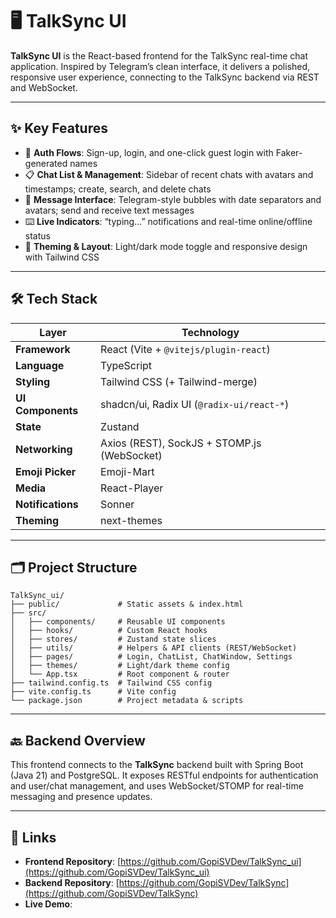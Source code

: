 # 🖥️ TalkSync UI

**TalkSync UI** is the React-based frontend for the TalkSync real-time chat application. Inspired by Telegram’s clean interface, it delivers a polished, responsive user experience, connecting to the TalkSync backend via REST and WebSocket.

---

## ✨ Key Features

- 🔐 **Auth Flows**: Sign-up, login, and one-click guest login with Faker-generated names
- 📋 **Chat List & Management**: Sidebar of recent chats with avatars and timestamps; create, search, and delete chats
- 💬 **Message Interface**: Telegram-style bubbles with date separators and avatars; send and receive text messages
- ⌨️ **Live Indicators**: “typing…” notifications and real-time online/offline status
- 🎨 **Theming & Layout**: Light/dark mode toggle and responsive design with Tailwind CSS

---

## 🛠️ Tech Stack

| Layer             | Technology                                  |
| ----------------- | ------------------------------------------- |
| **Framework**     | React (Vite + `@vitejs/plugin-react`)       |
| **Language**      | TypeScript                                  |
| **Styling**       | Tailwind CSS (+ Tailwind-merge)             |
| **UI Components** | shadcn/ui, Radix UI (`@radix-ui/react-*`)   |
| **State**         | Zustand                                     |
| **Networking**    | Axios (REST), SockJS + STOMP.js (WebSocket) |
| **Emoji Picker**  | Emoji-Mart                                  |
| **Media**         | React-Player                                |
| **Notifications** | Sonner                                      |
| **Theming**       | next-themes                                 |

---

## 🗂️ Project Structure

```
TalkSync_ui/
├── public/             # Static assets & index.html
├── src/
│   ├── components/     # Reusable UI components
│   ├── hooks/          # Custom React hooks
│   ├── stores/         # Zustand state slices
│   ├── utils/          # Helpers & API clients (REST/WebSocket)
│   ├── pages/          # Login, ChatList, ChatWindow, Settings
│   ├── themes/         # Light/dark theme config
│   └── App.tsx         # Root component & router
├── tailwind.config.ts  # Tailwind CSS config
├── vite.config.ts      # Vite config
└── package.json        # Project metadata & scripts
```

---

## 🔙 Backend Overview

This frontend connects to the **TalkSync** backend built with Spring Boot (Java 21) and PostgreSQL. It exposes RESTful endpoints for authentication and user/chat management, and uses WebSocket/STOMP for real-time messaging and presence updates.

---

## 🔗 Links

- **Frontend Repository**: [https://github.com/GopiSVDev/TalkSync_ui](https://github.com/GopiSVDev/TalkSync_ui)
- **Backend Repository**: [https://github.com/GopiSVDev/TalkSync](https://github.com/GopiSVDev/TalkSync)
- **Live Demo**:
